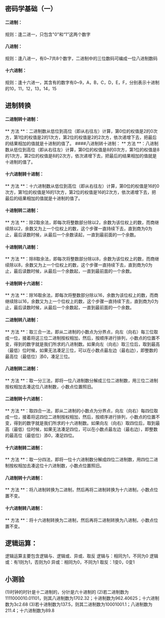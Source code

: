 ## 密码学基础（一）
#### 二进制：
规则：逢二进一，只包含"0"和“1”这两个数字
#### 八进制：
规则：逢八进一，有0~7共8个数字，二进制中的三位数码可编成一位八进制数码
#### 十六进制：
规则：逢十六进一，其含有的数字有0~9，A，B，C，D，E，F，分别表示十进制的10，11，12，13，14，15
## 进制转换
#### 二进制转十进制：
** 方法 **：二进制数从低位到高位（即从右往左）计算，第0位的权值是2的0次方，第1位的权值是2的1次方，第2位的权值是2的2次方，依次递增下去，把最后的结果相加的值就是十进制的值了。
####八进制转十进制：
** 方法 **：八进制数从低位到高位（即从右往左）计算，第0位的权值是8的0次方，第1位的权值是8的1次方，第2位的权值是8的2次方，依次递增下去，把最后的结果相加的值就是十进制的值了。
#### 十六进制转十进制：
** 方法 **：十六进制数从低位到高位（即从右往左）计算，第0位的权值是16的0次方，第1位的权值是16的1次方，第2位的权值是16的2次方，依次递增下去，把最后的结果相加的值就是十进制的值了。
#### 十进制转二进制：
** 方法 **：除2取余法，即每次将整数部分除以2，余数为该位权上的数，而商继续除以2，余数又为上一个位权上的数，这个步骤一直持续下去，直到商为0为止，最后读数时候，从最后一个余数读起，一直到最前面的一个余数。
#### 十进制转八进制：
** 方法 **：除8取余法，即每次将整数部分除以8，余数为该位权上的数，而商继续除以8，余数又为上一个位权上的数，这个步骤一直持续下去，直到商为0为止，最后读数时候，从最后一个余数起，一直到最前面的一个余数。
#### 十进制转十六进制：
** 方法 **：除16取余法，即每次将整数部分除以16，余数为该位权上的数，而商继续除以16，余数又为上一个位权上的数，这个步骤一直持续下去，直到商为0为止，最后读数时候，从最后一个余数起，一直到最前面的一个余数。
#### 二进制转八进制：
** 方法 **：取三合一法，即从二进制的小数点为分界点，向左（向右）每三位取成一位，接着将这三位二进制按权相加，然后，按顺序进行排列，小数点的位置不变，得到的数字就是我们所求的八进制数。如果向左（向右）取三位后，取到最高（最低）位时候，如果无法凑足三位，可以在小数点最左边（最右边），即整数的最高位（最低位）添0，凑足三位。
#### 八进制转二进制：
** 方法 **：取一分三法，即将一位八进制数分解成三位二进制数，用三位二进制按权相加去凑这位八进制数，小数点位置照旧。
#### 二进制转十六进制：
** 方法 **：取四合一法，即从二进制的小数点为分界点，向左（向右）每四位取成一位，接着将这四位二进制按权相加，然后，按顺序进行排列，小数点的位置不变，得到的数字就是我们所求的十六进制数。如果向左（向右）取四位后，取到最高（最低）位时候，如果无法凑足四位，可以在小数点最左边（最右边），即整数的最高位（最低位）添0，凑足四位。
#### 十六进制转二进制：
** 方法 **：取一分四法，即将一位十六进制数分解成四位二进制数，用四位二进制按权相加去凑这位十六进制数，小数点位置照旧。
#### 八进制转十六进制：
** 方法 **：将八进制转换为二进制，然后再将二进制转换为十六进制，小数点位置不变。
#### 十六进制转八进制：
** 方法 **：将十六进制转换为二进制，然后再将二进制转换为八进制，小数点位置不变。

## 逻辑运算：
逻辑运算主要包含逻辑与、逻辑或、异或、取反
逻辑与：相同为1，不同为0
逻辑或：有1则为1，否则为0
异或：相同为0，不同为1
取反：1变0，0变1

## 小测验
(1)时钟的时针是十二进制的，分针是六十进制的
(2)若二进制数为1111000010.01101，则其八进制数为1702.32；十进制数为962.40625；十六进制数为3c2.68
(3)若十进制数为137.5，则其二进制数为10001001.1；八进制数为211.4；十六进制数为89.8